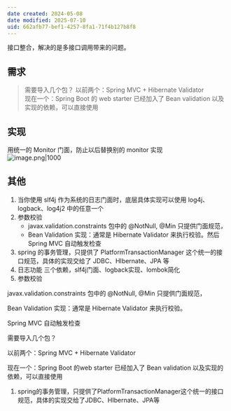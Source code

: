 ```yaml
---
date created: 2024-05-08
date modified: 2025-07-10
uid: 662afb77-bef1-4257-8fa1-71f4b127b8f8
---
```


接口整合，解决的是多接口调用带来的问题。

<!-- more -->

## 需求

> 需要导入几个包？
> 以前两个：Spring MVC + Hibernate Validator  
   现在一个：Spring Boot 的 web starter 已经加入了 Bean validation 以及实现的依赖，可以直接使用

## 实现

用统一的 Monitor 门面，防止以后替换别的 monitor 实现  
![image.png|1000](https://imagehosting4picgo.oss-cn-beijing.aliyuncs.com/imagehosting/fix-dir%2Fpicgo%2Fpicgo-clipboard-images%2F2024%2F05%2F09%2F21-28-40-c17f06988278bf9e778e41e2f9670951-20240509212839-c359f7.png)

## 其他

1. 当你使用 slf4j 作为系统的日志门面时，底层具体实现可以使用 log4j、logback、log4j2 中的任意一个
2. 参数校验
	- javax.validation.constraints 包中的 @NotNull, @Min 只提供门面规范，
	- Bean Validation 实现：通常是 Hibernate Validator 来执行校验。然后 Spring MVC 自动触发检查
3. spring 的事务管理，只提供了 PlatformTransactionManager 这个统一的接口规范，具体的实现交给了 JDBC、HIbernate、JPA 等
4. 日志功能 三个依赖，slf4j门面、logback实现、lombok简化
5. 参数校验

javax.validation.constraints 包中的 @NotNull, @Min 只提供门面规范，

Bean Validation 实现：通常是 Hibernate Validator 来执行校验。

Spring MVC 自动触发检查

需要导入几个包？

以前两个：Spring MVC + Hibernate Validator

现在一个：Spring Boot 的web starter 已经加入了 Bean validation 以及实现的依赖，可以直接使用

1. spring的事务管理，只提供了PlatformTransactionManager这个统一的接口规范，具体的实现交给了JDBC、HIbernate、JPA等
